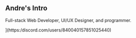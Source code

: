 
Andre's Intro
---

Full-stack Web Developer, UI/UX Designer, and programmer.

[ ](https://lanyard-profile-readme.vercel.app/api/840040157851025440)](https:/discord.com/users/840040157851025440)
